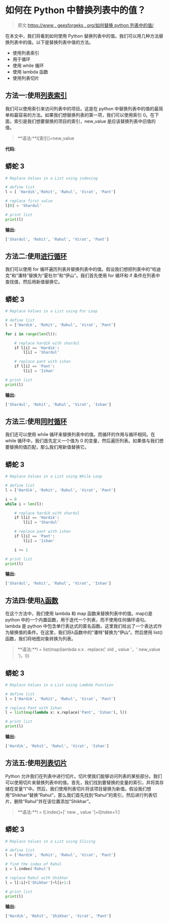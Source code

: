 # 如何在 Python 中替换列表中的值？

> 原文:[https://www . geesforgeks . org/如何替换 python 列表中的值/](https://www.geeksforgeeks.org/how-to-replace-values-in-a-list-in-python/)

在本文中，我们将看到如何使用 Python 替换列表中的值。我们可以用几种方法替换列表中的值。以下是替换列表中值的方法。

*   使用列表索引
*   用于循环
*   使用 while 循环
*   使用 lambda 函数
*   使用列表切片

## 方法一:使用[列表索引](https://www.geeksforgeeks.org/python-list/)

我们可以使用索引来访问列表中的项目。这是在 python 中替换列表中的值的最简单和最容易的方法。如果我们想替换列表的第一项，我们可以使用索引 0。在下面，索引是我们想要替换的项目的索引，new_value 是应该替换列表中旧值的值。

> **语法:**l[索引]=new_value

**代码:**

## 蟒蛇 3

```py
# Replace Values in a List using indexing

# define list
l = [ 'Hardik','Rohit', 'Rahul', 'Virat', 'Pant']

# replace first value
l[0] = 'Shardul'

# print list
print(l)
```

**输出:**

```py
['Shardul', 'Rohit', 'Rahul', 'Virat', 'Pant']
```

## 方法二:使用[进行循环](https://www.geeksforgeeks.org/python-for-loops/)

我们可以使用 for 循环遍历列表并替换列表中的值。假设我们想把列表中的“哈迪克”和“潘特”替换为“夏杜尔”和“伊山”。我们首先使用 for 循环和 if 条件在列表中查找值，然后用新值替换它。

## 蟒蛇 3

```py
# Replace Values in a List using For Loop

# define list
l = ['Hardik', 'Rohit', 'Rahul', 'Virat', 'Pant']

for i in range(len(l)):

    # replace hardik with shardul
    if l[i] == 'Hardik':
        l[i] = 'Shardul'

    # replace pant with ishan
    if l[i] == 'Pant':
        l[i] = 'Ishan'

# print list
print(l)
```

**输出:**

```py
['Shardul', 'Rohit', 'Rahul', 'Virat', 'Ishan']
```

## 方法三:使用[同时循环](https://www.geeksforgeeks.org/python-while-loop/)

我们还可以使用 while 循环来替换列表中的值。而循环的作用与循环相同。在 while 循环中，我们首先定义一个值为 0 的变量，然后遍历列表。如果值与我们想要替换的值匹配，那么我们用新值替换它。

## 蟒蛇 3

```py
# Replace Values in a List using While Loop

# define list
l = ['Hardik', 'Rohit', 'Rahul', 'Virat', 'Pant']

i = 0
while i < len(l):

    # replace hardik with shardul
    if l[i] == 'Hardik':
        l[i] = 'Shardul'

    # replace pant with ishan
    if l[i] == 'Pant':
        l[i] = 'Ishan'

    i += 1

# print list
print(l)
```

**输出:**

```py
['Shardul', 'Rohit', 'Rahul', 'Virat', 'Ishan']
```

## 方法四:使用[λ函数](https://www.geeksforgeeks.org/python-lambda-anonymous-functions-filter-map-reduce/)

在这个方法中，我们使用 lambda 和 map 函数来替换列表中的值。map()是 python 中的一个内置函数，用于迭代一个列表，而不使用任何循环语句。lambda 是 python 中包含单行表达式的匿名函数。这里我们给出了一个表达式作为替换值的条件。在这里，我们将λ函数中的“潘特”替换为“伊山”。然后使用 list()函数，我们将地图对象转换为列表。

> **语法:**l = list(map(lambda x:x . replace(' old _ value '，' new_value ')，l))

## 蟒蛇 3

```py
# Replace Values in a List using Lambda Function

# define list
l = ['Hardik', 'Rohit', 'Rahul', 'Virat', 'Pant']

# replace Pant with Ishan
l = list(map(lambda x: x.replace('Pant', 'Ishan'), l))

# print list
print(l)
```

**输出:**

```py
['Hardik', 'Rohit', 'Rahul', 'Virat', 'Ishan']
```

## 方法五:使用[列表切片](https://www.geeksforgeeks.org/python-list-slicing/)

Python 允许我们在列表中进行切片。切片使我们能够访问列表的某些部分。我们可以使用切片来替换列表中的值。首先，我们找到要替换的变量的索引，并将其存储在变量“I”中。然后，我们使用列表切片将该项目替换为新值。假设我们想用“Shikhar”替换“Rahul”，那么我们首先找到“Rahul”的索引，然后进行列表切片，删除“Rahul”并在该位置添加“Shikhar”。

> **语法:**l = l[:index]+[' new _ value ']+l[index+1:]

## 蟒蛇 3

```py
# Replace Values in a List using Slicing

# define list
l = ['Hardik', 'Rohit', 'Rahul', 'Virat', 'Pant']

# find the index of Rahul
i = l.index('Rahul')

# replace Rahul with Shikhar
l = l[:i]+['Shikhar']+l[i+1:]

# print list
print(l)
```

**输出:**

```py
['Hardik', 'Rohit', 'Shikhar', 'Virat', 'Pant']
```